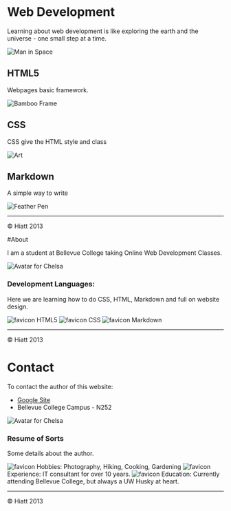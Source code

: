 # Web Development

Learning about web development is like exploring the earth and the universe - one small step at a time.

![Man in Space](http://upload.wikimedia.org/wikipedia/commons/thumb/8/88/Astronaut-EVA.jpg/240px-Astronaut-EVA.jpg)

## HTML5

Webpages basic framework.

![Bamboo Frame](http://upload.wikimedia.org/wikipedia/commons/thumb/1/15/Bamboo_architecture.JPG/160px-Bamboo_architecture.JPG)


## CSS

CSS give the HTML style and class

![Art](http://upload.wikimedia.org/wikipedia/commons/thumb/8/8b/2003-_APEN-70x114cm_acryl_op_doek.JPG/198px-2003-_APEN-70x114cm_acryl_op_doek.JPG)


## Markdown

A simple way to write

![Feather Pen](http://upload.wikimedia.org/wikipedia/commons/thumb/0/06/Anagrama_oficial_de_%22palabra_sobre_palabra%22.jpg/153px-Anagrama_oficial_de_%22palabra_sobre_palabra%22.jpg)


* * *
&copy; Hiatt 2013


#About

I am a student at Bellevue College taking Online Web Development Classes.

![Avatar for Chelsa](http://www.gravatar.com/avatar/6a93acfd5c27113919d1bbab2189356a.png)


### Development Languages:

Here we are learning how to do CSS, HTML, Markdown and full on website design.

![favicon](HTML-Button.png) HTML5
![favicon](CSS.png) CSS
![favicon](md.png) Markdown

***

&copy; Hiatt 2013


# Contact

To contact the author of this website:

*   [Google Site](https://sites.google.com/site/cmae2323/)
*   Bellevue College Campus - N252

![Avatar for Chelsa](http://www.gravatar.com/avatar/6a93acfd5c27113919d1bbab2189356a.png)

### Resume of Sorts

Some details about the author.

![favicon](Hobbies.png) Hobbies: Photography, Hiking, Cooking, Gardening
![favicon](Experience.png) Experience: IT consultant for over 10 years.
![favicon](Education.png) Education: Currently attending Bellevue College, but always a UW Husky at heart.

* * *

&copy; Hiatt 2013
